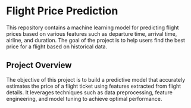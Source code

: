 # Flight Price Prediction

This repository contains a machine learning model for predicting flight prices based on various features such as departure time, arrival time, airline, and duration. The goal of the project is to help users find the best price for a flight based on historical data.

## Project Overview

The objective of this project is to build a predictive model that accurately estimates the price of a flight ticket using features extracted from flight details. It leverages techniques such as data preprocessing, feature engineering, and model tuning to achieve optimal performance.

